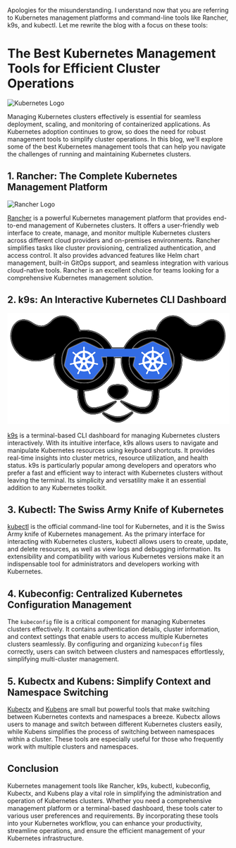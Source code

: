 Apologies for the misunderstanding. I understand now that you are referring to Kubernetes management platforms and command-line tools like Rancher, k9s, and kubectl. Let me rewrite the blog with a focus on these tools:

# The Best Kubernetes Management Tools for Efficient Cluster Operations

![Kubernetes Logo](https://upload.wikimedia.org/wikipedia/commons/thumb/3/39/Kubernetes_logo_without_workmark.svg/320px-Kubernetes_logo_without_workmark.svg.png)

Managing Kubernetes clusters effectively is essential for seamless deployment, scaling, and monitoring of containerized applications. As Kubernetes adoption continues to grow, so does the need for robust management tools to simplify cluster operations. In this blog, we'll explore some of the best Kubernetes management tools that can help you navigate the challenges of running and maintaining Kubernetes clusters.

## 1. **Rancher: The Complete Kubernetes Management Platform**

![Rancher Logo](https://www.rancher.com/assets/img/logos/rancher-suse-logo-horizontal-color.svg)

[Rancher](https://rancher.com/) is a powerful Kubernetes management platform that provides end-to-end management of Kubernetes clusters. It offers a user-friendly web interface to create, manage, and monitor multiple Kubernetes clusters across different cloud providers and on-premises environments. Rancher simplifies tasks like cluster provisioning, centralized authentication, and access control. It also provides advanced features like Helm chart management, built-in GitOps support, and seamless integration with various cloud-native tools. Rancher is an excellent choice for teams looking for a comprehensive Kubernetes management solution.

## 2. **k9s: An Interactive Kubernetes CLI Dashboard**

![k9s Logo](https://raw.githubusercontent.com/derailed/k9s/master/assets/k9s.png)

[k9s](https://k9scli.io/) is a terminal-based CLI dashboard for managing Kubernetes clusters interactively. With its intuitive interface, k9s allows users to navigate and manipulate Kubernetes resources using keyboard shortcuts. It provides real-time insights into cluster metrics, resource utilization, and health status. k9s is particularly popular among developers and operators who prefer a fast and efficient way to interact with Kubernetes clusters without leaving the terminal. Its simplicity and versatility make it an essential addition to any Kubernetes toolkit.

## 3. **Kubectl: The Swiss Army Knife of Kubernetes**

[kubectl](https://kubernetes.io/docs/reference/kubectl/overview/) is the official command-line tool for Kubernetes, and it is the Swiss Army knife of Kubernetes management. As the primary interface for interacting with Kubernetes clusters, kubectl allows users to create, update, and delete resources, as well as view logs and debugging information. Its extensibility and compatibility with various Kubernetes versions make it an indispensable tool for administrators and developers working with Kubernetes.

## 4. **Kubeconfig: Centralized Kubernetes Configuration Management**

The `kubeconfig` file is a critical component for managing Kubernetes clusters effectively. It contains authentication details, cluster information, and context settings that enable users to access multiple Kubernetes clusters seamlessly. By configuring and organizing `kubeconfig` files correctly, users can switch between clusters and namespaces effortlessly, simplifying multi-cluster management.

## 5. **Kubectx and Kubens: Simplify Context and Namespace Switching**

[Kubectx](https://github.com/ahmetb/kubectx) and [Kubens](https://github.com/ahmetb/kubectx) are small but powerful tools that make switching between Kubernetes contexts and namespaces a breeze. Kubectx allows users to manage and switch between different Kubernetes clusters easily, while Kubens simplifies the process of switching between namespaces within a cluster. These tools are especially useful for those who frequently work with multiple clusters and namespaces.

## Conclusion

Kubernetes management tools like Rancher, k9s, kubectl, kubeconfig, Kubectx, and Kubens play a vital role in simplifying the administration and operation of Kubernetes clusters. Whether you need a comprehensive management platform or a terminal-based dashboard, these tools cater to various user preferences and requirements. By incorporating these tools into your Kubernetes workflow, you can enhance your productivity, streamline operations, and ensure the efficient management of your Kubernetes infrastructure.
